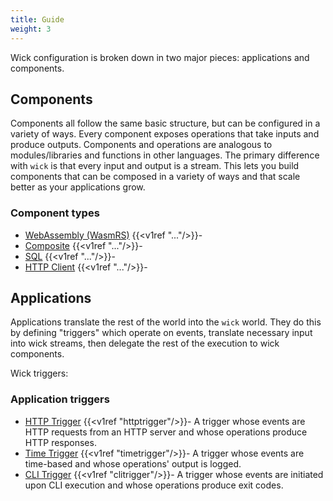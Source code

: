```yaml
---
title: Guide
weight: 3
---
```


Wick configuration is broken down in two major pieces: applications and components.

## Components

Components all follow the same basic structure, but can be configured in a variety of ways. Every component exposes operations that take inputs and produce outputs. Components and operations are analogous to modules/libraries and functions in other languages. The primary difference with `wick` is that every input and output is a stream. This lets you build components that can be composed in a variety of ways and that scale better as your applications grow.

### Component types

- [WebAssembly (WasmRS)](components/wasmrs) {{<v1ref "..."/>}}-
- [Composite](components/composite) {{<v1ref "..."/>}}-
- [SQL](components/sql) {{<v1ref "..."/>}}-
- [HTTP Client](components/http-client) {{<v1ref "..."/>}}-

## Applications

Applications translate the rest of the world into the `wick` world. They do this by defining "triggers" which operate on events, translate necessary input into wick streams, then delegate the rest of the execution to wick components.

Wick triggers:

### Application triggers

- [HTTP Trigger](triggers/http) {{<v1ref "httptrigger"/>}}- A trigger whose events are HTTP requests from an HTTP server and whose operations produce HTTP responses.
- [Time Trigger](triggers/time) {{<v1ref "timetrigger"/>}}- A trigger whose events are time-based and whose operations' output is logged.
- [CLI Trigger](triggers/cli) {{<v1ref "clitrigger"/>}}- A trigger whose events are initiated upon CLI execution and whose operations produce exit codes.
